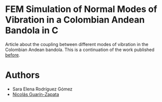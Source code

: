 # FEM Simulation of Normal Modes of Vibration in a Colombian Andean Bandola in C
Article about the coupling between different modes of vibration in the Colombian Andean bandola. This is a continuation of the work published [before](http://publicaciones.eafit.edu.co/index.php/ricercare/article/view/2323/2225).


# Authors
- Sara Elena Rodríguez Gómez
- [Nicolás Guarín-Zapata](https://sites.google.com/site/nicolasguarinz/)


